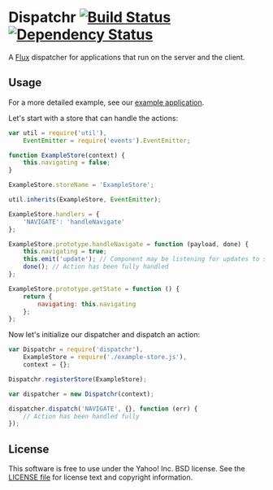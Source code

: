 Dispatchr [![Build Status](https://travis-ci.org/mridgway/dispatchr.svg?branch=master)](https://travis-ci.org/mridgway/dispatchr) [![Dependency Status](https://david-dm.org/mridgway/dispatchr.svg)](https://david-dm.org/mridgway/dispatchr)
=========

A [Flux](http://facebook.github.io/react/docs/flux-overview.html) dispatcher for applications that run on the server and the client.

Usage
-----

For a more detailed example, see our [example application](https://github.com/mridgway/dispatchr/tree/master/examples/simple).

Let's start with a store that can handle the actions:

```js
var util = require('util'),
    EventEmitter = require('events').EventEmitter;

function ExampleStore(context) {
    this.navigating = false;
}

ExampleStore.storeName = 'ExampleStore';

util.inherits(ExampleStore, EventEmitter);

ExampleStore.handlers = {
    'NAVIGATE': 'handleNavigate'
};

ExampleStore.prototype.handleNavigate = function (payload, done) {
    this.navigating = true;
    this.emit('update'); // Component may be listening for updates to state
    done(); // Action has been fully handled
};

ExampleStore.prototype.getState = function () {
    return {
        navigating: this.navigating
    };
};
```

Now let's initialize our dispatcher and dispatch an action:
```js
var Dispatchr = require('dispatchr'),
    ExampleStore = require('./example-store.js'),
    context = {};

Dispatchr.registerStore(ExampleStore);

var dispatcher = new Dispatchr(context);

dispatcher.dispatch('NAVIGATE', {}, function (err) {
    // Action has been handled fully
});
```


License
-------
This software is free to use under the Yahoo! Inc. BSD license.
See the [LICENSE file][] for license text and copyright information.

[LICENSE file]: https://github.com/mridgway/dispatchr/blob/master/LICENSE.md
